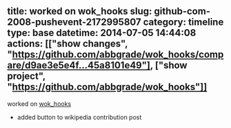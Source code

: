 title: worked on wok_hooks
slug: github-com-2008-pushevent-2172995807
category: timeline
type: base
datetime: 2014-07-05 14:44:08
actions: [["show changes", "https://github.com/abbgrade/wok_hooks/compare/d9ae3e5e4f...45a8101e49"], ["show project", "https://github.com/abbgrade/wok_hooks"]]
---
worked on [wok_hooks](https://github.com/abbgrade/wok_hooks)

 - added button to wikipedia contribution post
